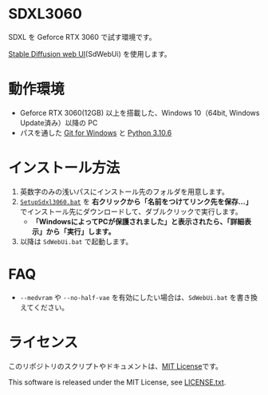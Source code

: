 ﻿# SDXL3060

SDXL を Geforce RTX 3060 で試す環境です。

[Stable Diffusion web UI](https://github.com/AUTOMATIC1111/stable-diffusion-webui)(SdWebUi) を使用します。

# 動作環境

- Geforce RTX 3060(12GB) 以上を搭載した、Windows 10（64bit, Windows Update済み）以降の PC
- パスを通した [Git for Windows](https://gitforwindows.org/) と [Python 3.10.6](https://www.python.org/ftp/python/3.10.6/python-3.10.6-amd64.exe)

# インストール方法

1. 英数字のみの浅いパスにインストール先のフォルダを用意します。
2. [`SetupSdxl3060.bat`](https://github.com/Zuntan03/Sdxl3060/raw/main/Tool/SetupSdxl3060.bat) を **右クリックから「名前をつけてリンク先を保存…」** でインストール先にダウンロードして、ダブルクリックで実行します。  
	- **「WindowsによってPCが保護されました」と表示されたら、「詳細表示」から「実行」します。**  
3. 以降は `SdWebUi.bat` で起動します。

# FAQ

- `--medvram` や `--no-half-vae` を有効にしたい場合は、`SdWebUi.bat` を書き換えてください。

# ライセンス

このリポジトリのスクリプトやドキュメントは、[MIT License](./LICENSE.txt)です。

This software is released under the MIT License, see [LICENSE.txt](./LICENSE.txt).
